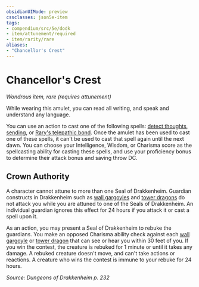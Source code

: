 ```yaml
---
obsidianUIMode: preview
cssclasses: json5e-item
tags:
- compendium/src/5e/dodk
- item/attunement/required
- item/rarity/rare
aliases: 
- "Chancellor's Crest"
---
```

# Chancellor's Crest
*Wondrous item, rare (requires attunement)*  


While wearing this amulet, you can read all writing, and speak and understand any language.

You can use an action to cast one of the following spells: [detect thoughts](2-Mechanics/CLI/spells/detect-thoughts.md), [sending](2-Mechanics/CLI/spells/sending.md), or [Rary's telepathic bond](2-Mechanics/CLI/spells/rarys-telepathic-bond.md). Once the amulet has been used to cast one of these spells, it can't be used to cast that spell again until the next dawn. You can choose your Intelligence, Wisdom, or Charisma score as the spellcasting ability for casting these spells, and use your proficiency bonus to determine their attack bonus and saving throw DC.

## Crown Authority

A character cannot attune to more than one Seal of Drakkenheim. Guardian constructs in Drakkenheim such as [wall gargoyles](2-Mechanics/CLI/bestiary/elemental/wall-gargoyle-dodk.md) and [tower dragons](2-Mechanics/CLI/bestiary/dragon/tower-dragon-dodk.md) do not attack you while you are attuned to one of the Seals of Drakkenheim. An individual guardian ignores this effect for 24 hours if you attack it or cast a spell upon it.

As an action, you may present a Seal of Drakkenheim to rebuke the guardians. You make an opposed Charisma ability check against each [wall gargoyle](2-Mechanics/CLI/bestiary/elemental/wall-gargoyle-dodk.md) or [tower dragon](2-Mechanics/CLI/bestiary/dragon/tower-dragon-dodk.md) that can see or hear you within 30 feet of you. If you win the contest, the creature is rebuked for 1 minute or until it takes any damage. A rebuked creature doesn't move, and can't take actions or reactions. A creature who wins the contest is immune to your rebuke for 24 hours.

*Source: Dungeons of Drakkenheim p. 232*